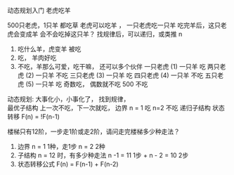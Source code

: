 动态规划入门
老虎吃羊  

500只老虎，1只羊
都吃草 
老虎可以吃羊 ， 一只老虎吃一只羊
吃完羊后，这只老虎会变成羊
会不会吃掉这只羊？
找规律后，可以递归，或类推 
  n  



1. 吃什么羊，虎变羊 被吃
2. 吃， 羊肉好吃  
3. 不吃，羊那么可爱，吃干嘛， 还可以多个伙伴 
  一只老虎 (1)  一只羊  吃
  两只老虎 (2)  一只羊  不吃 
  三只老虎 (3)  一只羊  吃
  四只老虎 (4)  一只羊  不吃
  五只老虎 (5)  一只羊  吃
  奇数吃， 偶数就不吃    500  不吃


动态规划:   大事化小，小事化了，  找到规律，  
最优子结构  上一次不吃，下一次就吃，
边界 n = 1 吃    n=2 不吃  递归子结构
状态转移  F(n) = !F(n-1)


楼梯只有12阶，一步走1阶或走2阶，请问走完楼梯多少种走法？

1. 边界 n = 1  1种，走1步   n = 2  2种
2. 子结构  n = 12 时，有多少种走法
n -1 = 11  1步  +  n - 2 = 10  2步 
3. 状态转移公式
   F(n) = F(n-1) + F(n-2)